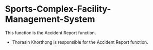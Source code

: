 # Sports-Complex-Facility-Management-System

This function is the Accident Report function. 
-  Thorasin Khorthong is responsible for the Accident Report function.